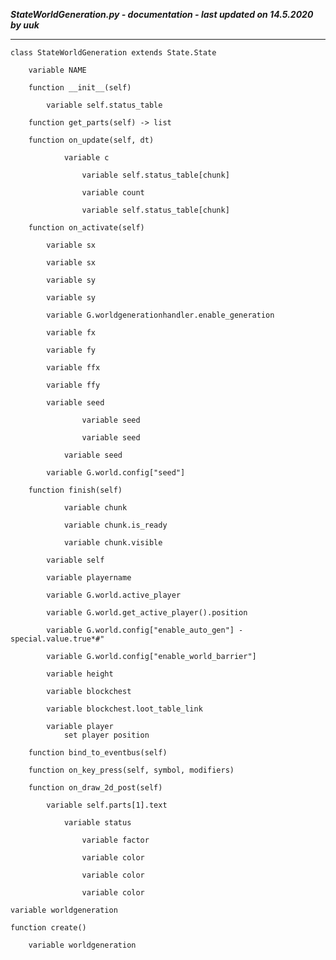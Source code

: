 ***StateWorldGeneration.py - documentation - last updated on 14.5.2020 by uuk***
___

    class StateWorldGeneration extends State.State

        variable NAME

        function __init__(self)

            variable self.status_table

        function get_parts(self) -> list

        function on_update(self, dt)

                variable c

                    variable self.status_table[chunk]

                    variable count

                    variable self.status_table[chunk]

        function on_activate(self)

            variable sx

            variable sx

            variable sy

            variable sy

            variable G.worldgenerationhandler.enable_generation

            variable fx

            variable fy

            variable ffx

            variable ffy

            variable seed

                    variable seed

                    variable seed

                variable seed

            variable G.world.config["seed"]

        function finish(self)

                variable chunk

                variable chunk.is_ready

                variable chunk.visible

            variable self

            variable playername

            variable G.world.active_player

            variable G.world.get_active_player().position

            variable G.world.config["enable_auto_gen"] - special.value.true*#"

            variable G.world.config["enable_world_barrier"]

            variable height

            variable blockchest

            variable blockchest.loot_table_link

            variable player
                set player position

        function bind_to_eventbus(self)

        function on_key_press(self, symbol, modifiers)

        function on_draw_2d_post(self)

            variable self.parts[1].text

                variable status

                    variable factor

                    variable color

                    variable color

                    variable color

    variable worldgeneration

    function create()

        variable worldgeneration
